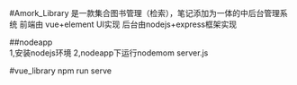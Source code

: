 #Amork_Library
是一款集合图书管理（检索），笔记添加为一体的中后台管理系统
前端由 vue+element UI实现
后台由nodejs+express框架实现

##nodeapp  
1,安装nodejs环境
2,nodeapp下运行nodemom server.js

#vue_library
npm run serve
